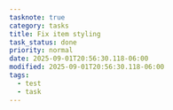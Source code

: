 ```yaml
---
tasknote: true
category: tasks
title: Fix item styling
task_status: done
priority: normal
date: 2025-09-01T20:56:30.118-06:00
modified: 2025-09-01T20:56:30.118-06:00
tags:
  - test
  - task
---
```


<!-- TaskNotes task template v2025.08.20.1 -->

